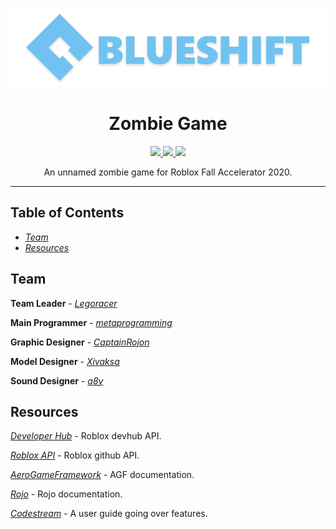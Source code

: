 ![Logo](./imgs/banner.png)

<div align="center" style="text-align:center; float:center;">
  <h1>Zombie Game</h1>
  <div align="center" style="float:center;">
    <a href="https://discord.gg/Pm5MxFk">
	  <img src="https://img.shields.io/badge/social-discord-purple.svg" />
	</a>
	<a href = "https://trello.com/b/XoeRCqKE/zombie-game">
	  <img src="https://img.shields.io/badge/progress-trello-red.svg" />
	</a>
    <a href="https://www.roblox.com/groups/5022534/Blueshift">
	  <img src="https://img.shields.io/badge/info-group-skyblue.svg" />
	</a>
  </div>

  An unnamed zombie game for Roblox Fall Accelerator 2020.
</div>


---



## Table of Contents

- [*Team*](#team)
- [*Resources*](#resources)

## Team

**Team Leader** - [*Legoracer*](https://www.roblox.com/users/101545/profile)

**Main Programmer** - [*metaprogramming*](https://www.roblox.com/users/22188677/profile)

**Graphic Designer** - [*CaptainRojon*](https://www.roblox.com/users/21937115/profile)

**Model Designer** - [*Xivaksa*](https://www.roblox.com/users/133805584/profile)

**Sound Designer** - [*a8y*](https://www.roblox.com/users/46292035/profile)

## Resources

[*Developer Hub*](https://developer.roblox.com/api-reference) - Roblox devhub API.

[*Roblox API*](https://robloxapi.github.io/ref/) - Roblox github API.

[*AeroGameFramework*](https://sleitnick.github.io/AeroGameFramework/) - AGF documentation.

[*Rojo*](https://rojo.space/docs/) - Rojo documentation.

[*Codestream*](https://docs.codestream.com/userguide/) - A user guide going over features.
